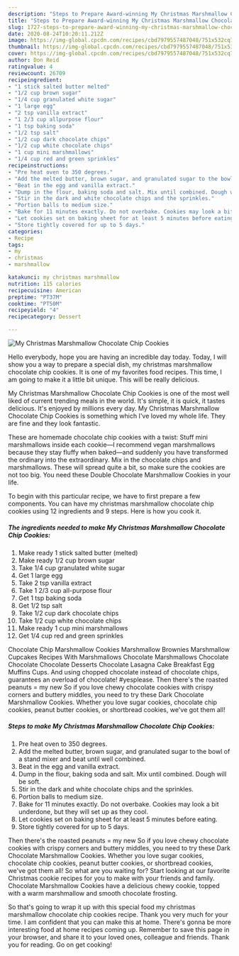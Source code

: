 ```yaml
---
description: "Steps to Prepare Award-winning My Christmas Marshmallow Chocolate Chip Cookies"
title: "Steps to Prepare Award-winning My Christmas Marshmallow Chocolate Chip Cookies"
slug: 1727-steps-to-prepare-award-winning-my-christmas-marshmallow-chocolate-chip-cookies
date: 2020-08-24T10:20:11.212Z
image: https://img-global.cpcdn.com/recipes/cbd7979557487048/751x532cq70/my-christmas-marshmallow-chocolate-chip-cookies-recipe-main-photo.jpg
thumbnail: https://img-global.cpcdn.com/recipes/cbd7979557487048/751x532cq70/my-christmas-marshmallow-chocolate-chip-cookies-recipe-main-photo.jpg
cover: https://img-global.cpcdn.com/recipes/cbd7979557487048/751x532cq70/my-christmas-marshmallow-chocolate-chip-cookies-recipe-main-photo.jpg
author: Don Reid
ratingvalue: 4
reviewcount: 26709
recipeingredient:
- "1 stick salted butter melted"
- "1/2 cup brown sugar"
- "1/4 cup granulated white sugar"
- "1 large egg"
- "2 tsp vanilla extract"
- "1 2/3 cup allpurpose flour"
- "1 tsp baking soda"
- "1/2 tsp salt"
- "1/2 cup dark chocolate chips"
- "1/2 cup white chocolate chips"
- "1 cup mini marshmallows"
- "1/4 cup red and green sprinkles"
recipeinstructions:
- "Pre heat oven to 350 degrees."
- "Add the melted butter, brown sugar, and granulated sugar to the bowl of a stand mixer and beat until well combined."
- "Beat in the egg and vanilla extract."
- "Dump in the flour, baking soda and salt. Mix until combined. Dough will be soft."
- "Stir in the dark and white chocolate chips and the sprinkles."
- "Portion balls to medium size."
- "Bake for 11 minutes exactly. Do not overbake. Cookies may look a bit underdone, but they will set up as they cool."
- "Let cookies set on baking sheet for at least 5 minutes before eating."
- "Store tightly covered for up to 5 days."
categories:
- Recipe
tags:
- my
- christmas
- marshmallow

katakunci: my christmas marshmallow 
nutrition: 115 calories
recipecuisine: American
preptime: "PT37M"
cooktime: "PT50M"
recipeyield: "4"
recipecategory: Dessert

---
```



![My Christmas Marshmallow Chocolate Chip Cookies](https://img-global.cpcdn.com/recipes/cbd7979557487048/751x532cq70/my-christmas-marshmallow-chocolate-chip-cookies-recipe-main-photo.jpg)

Hello everybody, hope you are having an incredible day today. Today, I will show you a way to prepare a special dish, my christmas marshmallow chocolate chip cookies. It is one of my favorites food recipes. This time, I am going to make it a little bit unique. This will be really delicious.

My Christmas Marshmallow Chocolate Chip Cookies is one of the most well liked of current trending meals in the world. It's simple, it is quick, it tastes delicious. It's enjoyed by millions every day. My Christmas Marshmallow Chocolate Chip Cookies is something which I've loved my whole life. They are fine and they look fantastic.

These are homemade chocolate chip cookies with a twist: Stuff mini marshmallows inside each cookie—I recommend vegan marshmallows because they stay fluffy when baked—and suddenly you have transformed the ordinary into the extraordinary. Mix in the chocolate chips and marshmallows. These will spread quite a bit, so make sure the cookies are not too big. You need these Double Chocolate Marshmallow Cookies in your life.


To begin with this particular recipe, we have to first prepare a few components. You can have my christmas marshmallow chocolate chip cookies using 12 ingredients and 9 steps. Here is how you cook it.

<!--inarticleads1-->

##### The ingredients needed to make My Christmas Marshmallow Chocolate Chip Cookies:

1. Make ready 1 stick salted butter (melted)
1. Make ready 1/2 cup brown sugar
1. Take 1/4 cup granulated white sugar
1. Get 1 large egg
1. Take 2 tsp vanilla extract
1. Take 1 2/3 cup all-purpose flour
1. Get 1 tsp baking soda
1. Get 1/2 tsp salt
1. Take 1/2 cup dark chocolate chips
1. Take 1/2 cup white chocolate chips
1. Make ready 1 cup mini marshmallows
1. Get 1/4 cup red and green sprinkles


Chocolate Chip Marshmallow Cookies Marshmallow Brownies Marshmallow Cupcakes Recipes With Marshmallows Chocolate Marshmallows Chocolate Chocolate Chocolate Desserts Chocolate Lasagna Cake Breakfast Egg Muffins Cups. And using chopped chocolate instead of chocolate chips, guarantees an overload of chocolate! #yesplease. Then there&#39;s the roasted peanuts = my new So if you love chewy chocolate cookies with crispy corners and buttery middles, you need to try these Dark Chocolate Marshmallow Cookies. Whether you love sugar cookies, chocolate chip cookies, peanut butter cookies, or shortbread cookies, we&#39;ve got them all! 

<!--inarticleads2-->

##### Steps to make My Christmas Marshmallow Chocolate Chip Cookies:

1. Pre heat oven to 350 degrees.
1. Add the melted butter, brown sugar, and granulated sugar to the bowl of a stand mixer and beat until well combined.
1. Beat in the egg and vanilla extract.
1. Dump in the flour, baking soda and salt. Mix until combined. Dough will be soft.
1. Stir in the dark and white chocolate chips and the sprinkles.
1. Portion balls to medium size.
1. Bake for 11 minutes exactly. Do not overbake. Cookies may look a bit underdone, but they will set up as they cool.
1. Let cookies set on baking sheet for at least 5 minutes before eating.
1. Store tightly covered for up to 5 days.


Then there&#39;s the roasted peanuts = my new So if you love chewy chocolate cookies with crispy corners and buttery middles, you need to try these Dark Chocolate Marshmallow Cookies. Whether you love sugar cookies, chocolate chip cookies, peanut butter cookies, or shortbread cookies, we&#39;ve got them all! So what are you waiting for? Start looking at our favorite Christmas cookie recipes for you to make with your friends and family. Chocolate Marshmallow Cookies have a delicious chewy cookie, topped with a warm marshmallow and smooth chocolate frosting. 

So that's going to wrap it up with this special food my christmas marshmallow chocolate chip cookies recipe. Thank you very much for your time. I am confident that you can make this at home. There's gonna be more interesting food at home recipes coming up. Remember to save this page in your browser, and share it to your loved ones, colleague and friends. Thank you for reading. Go on get cooking!
